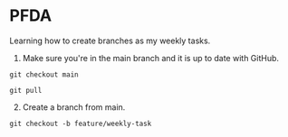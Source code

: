 # PFDA

Learning how to create branches as my weekly tasks.

1. Make sure you're in the main branch and it is up to date with GitHub.

`git checkout main`

`git pull`

2. Create a branch from main.

`git checkout -b feature/weekly-task`
